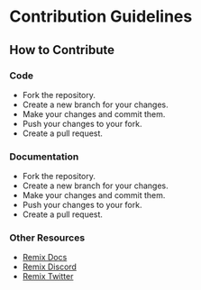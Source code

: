 # Contribution Guidelines

## How to Contribute

### Code

- Fork the repository.
- Create a new branch for your changes.
- Make your changes and commit them.
- Push your changes to your fork.
- Create a pull request.

### Documentation

- Fork the repository.
- Create a new branch for your changes.
- Make your changes and commit them.
- Push your changes to your fork.
- Create a pull request.

### Other Resources

- [Remix Docs](https://remix.run/docs)
- [Remix Discord](https://discord.gg/remix)
- [Remix Twitter](https://twitter.com/remix_run)